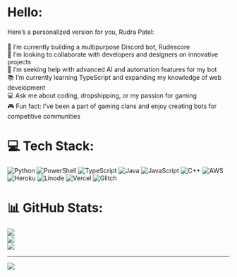 #  Hello:
Here’s a personalized version for you, Rudra Patel:<br><br>🔨 I’m currently building a multipurpose Discord bot, Rudescore  <br>🤝 I’m looking to collaborate with developers and designers on innovative projects  <br>🚀 I’m seeking help with advanced AI and automation features for my bot  <br>📚 I’m currently learning TypeScript and expanding my knowledge of web development  <br>💻 Ask me about coding, dropshipping, or my passion for gaming  <br>🎮 Fun fact: I’ve been a part of gaming clans and enjoy creating bots for competitive communities


# 💻 Tech Stack:
![Python](https://img.shields.io/badge/python-3670A0?style=for-the-badge&logo=python&logoColor=ffdd54) ![PowerShell](https://img.shields.io/badge/PowerShell-%235391FE.svg?style=for-the-badge&logo=powershell&logoColor=white) ![TypeScript](https://img.shields.io/badge/typescript-%23007ACC.svg?style=for-the-badge&logo=typescript&logoColor=white) ![Java](https://img.shields.io/badge/java-%23ED8B00.svg?style=for-the-badge&logo=openjdk&logoColor=white) ![JavaScript](https://img.shields.io/badge/javascript-%23323330.svg?style=for-the-badge&logo=javascript&logoColor=%23F7DF1E) ![C++](https://img.shields.io/badge/c++-%2300599C.svg?style=for-the-badge&logo=c%2B%2B&logoColor=white) ![AWS](https://img.shields.io/badge/AWS-%23FF9900.svg?style=for-the-badge&logo=amazon-aws&logoColor=white) ![Heroku](https://img.shields.io/badge/heroku-%23430098.svg?style=for-the-badge&logo=heroku&logoColor=white) ![Linode](https://img.shields.io/badge/linode-00A95C?style=for-the-badge&logo=linode&logoColor=white) ![Vercel](https://img.shields.io/badge/vercel-%23000000.svg?style=for-the-badge&logo=vercel&logoColor=white) ![Glitch](https://img.shields.io/badge/glitch-%233333FF.svg?style=for-the-badge&logo=glitch&logoColor=white)
# 📊 GitHub Stats:
![](https://github-readme-stats.vercel.app/api?username=itisrude&theme=dark&hide_border=false&include_all_commits=false&count_private=false)<br/>
![](https://github-readme-streak-stats.herokuapp.com/?user=itisrude&theme=dark&hide_border=false)<br/>
![](https://github-readme-stats.vercel.app/api/top-langs/?username=itisrude&theme=dark&hide_border=false&include_all_commits=false&count_private=false&layout=compact)

---
[![](https://visitcount.itsvg.in/api?id=itisrude&icon=0&color=0)](https://visitcount.itsvg.in)

